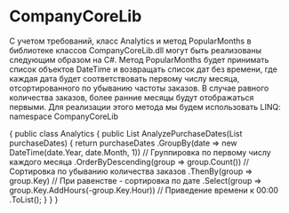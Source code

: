 # CompanyCoreLib
С учетом требований, класс Analytics и метод PopularMonths в библиотеке классов CompanyCoreLib.dll могут быть реализованы следующим образом на C#. Метод PopularMonths будет принимать список объектов DateTime и возвращать список дат без времени, где каждая дата будет соответствовать первому числу месяца, отсортированного по убыванию частоты заказов. В случае равного количества заказов, более ранние месяцы будут отображаться первыми. Для реализации этого метода мы будем использовать LINQ:
namespace СompanyCoreLib

{
    public class Analytics
    {
        public List<DateTime> AnalyzePurchaseDates(List<DateTime> purchaseDates)
        {
            return purchaseDates
                .GroupBy(date => new DateTime(date.Year, date.Month, 1)) // Группировка по первому числу каждого месяца
                .OrderByDescending(group => group.Count()) // Сортировка по убыванию количества заказов
                .ThenBy(group => group.Key) // При равенстве - сортировка по дате
                .Select(group => group.Key.AddHours(-group.Key.Hour)) // Приведение времени к 00:00
                .ToList();
        }
    }
}
